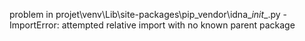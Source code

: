 problem in projet\venv\Lib\site-packages\pip\_vendor\idna\__init__.py - ImportError: attempted relative import with no known parent package
